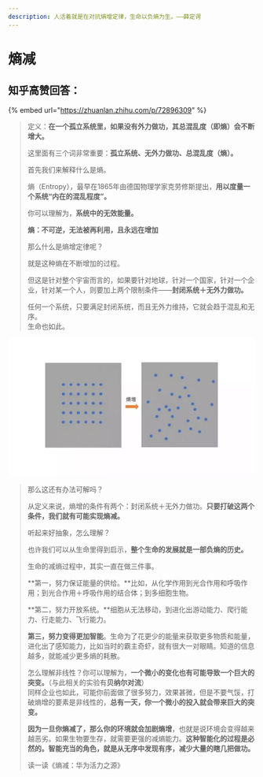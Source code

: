 ```yaml
---
description: 人活着就是在对抗熵增定律，生命以负熵为生。——薛定谔
---
```


# 熵减

## 知乎高赞回答：

{% embed url="https://zhuanlan.zhihu.com/p/72896309" %}

> 定义：**在一个孤立系统里，如果没有外力做功，其总混乱度（即熵）会不断增大。**
>
> 这里面有三个词非常重要：**孤立系统、无外力做功、总混乱度（熵）。**
>
> 首先我们来解释什么是熵。
>
> 熵（Entropy），最早在1865年由德国物理学家克劳修斯提出，**用以度量一个系统“内在的混乱程度”。**
>
> 你可以理解为，**系统中的无效能量。**
>
> **熵：不可逆，无法被再利用，且永远在增加**
>
> 那么什么是熵增定律呢？
>
> 就是这种熵在不断增加的过程。
>
> 但这是针对整个宇宙而言的，如果要针对地球，针对一个国家，针对一个企业，针对某一个人，则要加上两个限制条件——**封闭系统＋无外力做功。**
>
> 任何一个系统，只要满足封闭系统，而且无外力维持，它就会趋于混乱和无序。  
> 生命也如此。

![](../.gitbook/assets/image%20%2813%29.png)

> 那么这还有办法可解吗？
>
> 从定义来说，熵增的条件有两个：封闭系统＋无外力做功。**只要打破这两个条件，我们就有可能实现熵减。**
>
> 听起来好抽象，怎么理解？
>
> 也许我们可以从生命里得到启示，**整个生命的发展就是一部负熵的历史。**
>
> 生命的减熵过程中，其实一直在做三件事。
>
> **第一，努力保证能量的供给。**比如，从化学作用到光合作用和呼吸作用；到光合作用＋呼吸作用的结合体；到多细胞生物。
>
> **第二，努力开放系统。**细胞从无法移动，到进化出游动能力、爬行能力、行走能力、飞行能力。
>
> **第三，努力变得更加智能**。生命为了花更少的能量来获取更多物质和能量，进化出了感知能力，比如当时的霸主奇虾，就有很大一对眼睛。知道的信息越多，就能减少更多熵的耗散。
>
> 怎么理解非线性？你可以理解为，**一个微小的变化也有可能导致一个巨大的突变。**（与此相关的实验有**贝纳尔对流**）  
> 同样企业也如此，可能你前面做了很多努力，效果甚微，但是不要气馁，打破熵增的要素是非线性的，**总有一天，你一个微小的投入就会带来巨大的突变。**
>
> **因为一旦你熵减了，那么你的环境就会加剧熵增**，也就是说环境会变得越来越恶劣。如果生物要生存，就需要更强的减熵能力。**这种智能化的过程是必然的。智能充当的角色，就是从无序中发现有序，**减少大量的瞎几把做功**。**
>
> 读一读《熵减：华为活力之源》

